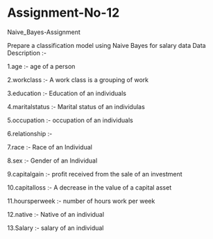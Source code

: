 # Assignment-No-12
Naive_Bayes-Assignment

Prepare a classification model using Naive Bayes for salary data
Data Description :-

1.age :- age of a person

2.workclass :- A work class is a grouping of work

3.education :- Education of an individuals

4.maritalstatus :- Marital status of an individulas

5.occupation :- occupation of an individuals

6.relationship :-

7.race :- Race of an Individual

8.sex :- Gender of an Individual

9.capitalgain :- profit received from the sale of an investment

10.capitalloss :- A decrease in the value of a capital asset

11.hoursperweek :- number of hours work per week

12.native :- Native of an individual

13.Salary :- salary of an individual
